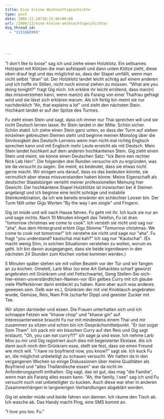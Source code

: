 ```yaml
---
title: Eine kleine Weihnachtsgeschichte
type: post
date: 2006-12-24T10:15:06+00:00
url: /2006/12/eine-kleine-weihnachtsgeschichte/
dsq_thread_id:
  - "3151660999"




---
```

"I don't like to loose" sag ich und ziehe einen Holzklotz. Ein seltsames Holzspiel mit Klötzen die man aufstapelt und dann unten Klötze zieht, diese oben drauf legt und das möglichst so, dass der Stapel umfällt, wenn man nicht selbst "dran" ist. Der Holzklotz landet leicht schräg auf einem anderen und ich hoffe im Stillen, nicht noch einmal ziehen zu müssen. "What are you doing tonight?" fragt Gig mich. Ich erkläre ihr leicht errötend, dass man(n) das missverstehen kann, wenn man(n) als Farang von einer Thaifrau gefragt wird und sie lässt sich erklären warum. Als ich fertig bin meint sie nur nachdenklich "Ah, that explains a lot" und zieht den nächsten Stein. Hochkant landet er auf der Spitze des Turmes.

Fu zieht einen Stein und sagt, dass ich immer nur Thai sprechen will und sie nicht Deutsch lernen lasse. Ihr Stein landet in der Mitte. Schön sicher. Schön stabil. Ich ziehe einen Stein ganz unten, so dass der Turm auf sieben einzelnen gekreuzten Steinen steht und beginne meinen Monolog über die Sinnlosigkeit des Deutsch-Lernens wenn man nicht mal richtig Englisch sprechen kann und mit Englisch mehr Leute erreicht als mit Deutsch. Mein Stein landet hochkant auf dem anderen hochkantenen Stein. Gig zieht einen Stein und meint, sie könne einen Deutschen Satz: "Ick Benn een rechter Nick Leb Herr". Die folgenden drei Runden versuche ich zu ergründen, was sie da versucht zu sagen. Sie meint, es bedeutet, dass sie etwas nicht gerne macht. Wir einigen uns darauf, dass es das bedeuten könnte, sie vermutlich aber etwas missverstanden haben könne. Meine Eigenschaft als deutscher Staatsbürger verleiht meiner professionellen Meinung hier Gewicht. Der hochkantene Stapel Holzklötze ist inzwischen bei 4 Steinen angelangt und ich beginne eine leicht schräge und instabile Steinkombination, da ich wie bereits erwänter ein schlechter Looser bin. Der Turm fällt unter Gigs Worten "By the way I am single" und Fingern.

Gig ist müde und will nach Hause fahren. Fu geht mit ihr. Ich kuck sie nur an und sage nichts. Nach 10 Minuten klingelt das Telefon, Fu ist dran. "tomorrow christmas we come to cook". Ich versteh sie nicht und sag nur "aha". Aus dem Hintergrund ertönt Gigs Stimme "Tomorrow christmas. We come to cook not tomorrow!" Ich verstehe sie nicht und sage nur "aha". Fu fragt "you understand? kautschai mai kah?" Ich sag nur "Kautschai". (Es macht wenig Sinn, in solchen Situationen verstehen zu wollen, worum es geht. Ich bin davon ausgegangen, dass sie beide irgendwann in den nächsten 24 Stunden zum Kochen vorbei kommen werden.)

5 Minuten später stehen sie mit vollen Beuteln vor der Tür und wir fangen an zu kochen. Omelett, Larb Moo (so eine Art Gehacktes scharf gewürzt angebraten mit Grünkram und viel Fettschwarte), Geng Stellen-Sie-sich-hier-einen-unverständlichen-Namen-vor (Ein gelbes Curry mit ich glaube viele Pfefferkörner darin entdeckt zu haben. Kann aber auch was anderes gewesen sein. Gelb war es.), Grünkram der mit viel Knoblauch angebraten wurde, Gemüse, Reis, Nam Prik (scharfer Dipp) und geeister Zucker mit Tee.

Wir sitzen darnieder und essen. Die Frauen unterhalten sich und ich schnappe Fetzen wie "khaow chop" und "khaow gin" auf. Interessanterweise braucht Fu nur mit mindestens einem Thai und mir zusammen zu sitzen und schon bin ich Gesprächsmittelpunkt. "Er isst sogar Som Tham". Ich pack mir ein bisschen Curry auf den Reis und Gig sagt erstaunt, "Oh, you can eat curry?!?" ich sage ja und esse. Ich nehme Larb Moo zu mir und Gig registriert auch dies mit begeisterter Ekstase. Als ich dann auch noch den Grünkram esse, stellt sie fest, dass sie einen Freund wie mich will. "I have no boyfriend now, you know?" sagt sie. Ich kuck Fu an, die möglichst unbeteiligt zu schauen versucht. Wir hatten da in den vergangenen Wochen so einige Diskussionen über meine Qualitäten als Boyfriend und "alles Thailändische essen" war da nicht im Anforderungsprofil enthalten. Gig sagt, das ist gut, das mag "die Familie", wenn man als Farang alles essen kann. "Ah, the family, I see" sag ich und Fu versucht noch viel unbeteiligter zu kucken. Auch diese war eher in anderen Zusammenhängen in langwierigen Verhandlungen abgeklärt worden.

Gig ist wieder müde und beide fahren von dannen. Ich räume den Tisch ab. Ich wasche ab. Das Handy macht Ping, eine SMS kommt an.

"I love you too. Fu."
